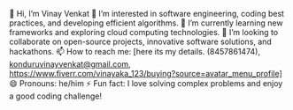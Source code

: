 👋 Hi, I’m Vinay Venkat 
👀 I’m interested in software engineering, coding best practices, and developing efficient algorithms.
🌱 I’m currently learning new frameworks and exploring cloud computing technologies.
💞️ I’m looking to collaborate on open-source projects, innovative software solutions, and hackathons.
📫 How to reach me: [here its my details. (8457861474),  konduruvinayvenkat@gmail.com, https://www.fiverr.com/vinayaka_123/buying?source=avatar_menu_profile]
😄 Pronouns: he/him
⚡ Fun fact: I love solving complex problems and enjoy a good coding challenge!


<!---
vinay-venkat/vinay-venkat is a ✨ special ✨ repository because its `README.md` (this file) appears on your GitHub profile.
You can click the Preview link to take a look at your changes.
--->
